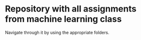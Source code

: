 # Repository with all assignments from machine learning class
Navigate through it by using the appropriate folders.

